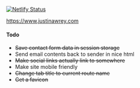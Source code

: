 [![Netlify Status](https://api.netlify.com/api/v1/badges/638b69af-b193-4615-b52c-476d275b147c/deploy-status)](https://app.netlify.com/sites/serene-northcutt-87356f/deploys)

https://www.justinawrey.com

#### Todo
* ~~Save contact form data in session storage~~
* Send email contents back to sender in nice html
* ~~Make social links actually link to somewhere~~
* Make site mobile friendly
* ~~Change tab title to current route name~~
* ~~Get a favicon~~

